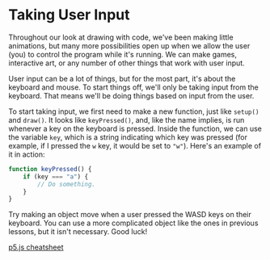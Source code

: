 # Taking User Input
Throughout our look at drawing with code, we've been making little animations, but many more possibilities open up when we allow the user (you) to control the program while it's running. We can make games, interactive art, or any number of other things that work with user input.

User input can be a lot of things, but for the most part, it's about the keyboard and mouse. To start things off, we'll only be taking input from the keyboard. That means we'll be doing things based on input from the user.

To start taking input, we first need to make a new function, just like `setup()` and `draw()`. It looks like `keyPressed()`, and, like the name implies, is run whenever a key on the keyboard is pressed. Inside the function, we can use the variable `key`, which is a string indicating which key was pressed (for example, if I pressed the `w` key, it would be set to `"w"`). Here's an example of it in action:
```js
function keyPressed() {
    if (key === "a") {
        // Do something.
    }
}
```

Try making an object move when a user pressed the WASD keys on their keyboard. You can use a more complicated object like the ones in previous lessons, but it isn't necessary. Good luck!

[p5.js cheatsheet](https://bmoren.github.io/p5js-cheat-sheet/)